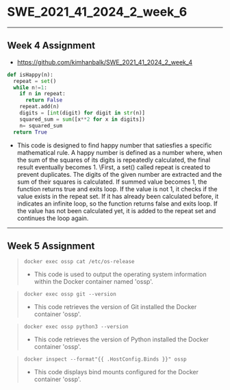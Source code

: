 # SWE_2021_41_2024_2_week_6

---

## Week 4 Assignment

* https://github.com/kimhanbalk/SWE_2021_41_2024_2_week_4

```python
def isHappy(n):
  repeat = set()
  while n!=1:
    if n in repeat:
      return False
    repeat.add(n)
    digits = [int(digit) for digit in str(n)]
    squared_sum = sum([x**2 for x in digits])
    n= squared_sum
  return True
```

* This code is designed to find happy number that satiesfies a specific mathematical rule. A happy number is defined as a number where, when the sum of the squares of its digits is repeatedly calculated, the final result eventually becomes 1.
\First, a set() called repeat is created to prevent duplicates. The digits of the given number are extracted and the sum of their squares is calculated. If summed value becomes 1, the function returns true and exits loop. If the value is not 1, it checks if the value exists in the repeat set. If it has already been calculated before, it indicates an infinite loop, so the function returns false and exits loop. If the value has not been calculated yet, it is added to the repeat set and continues the loop again.

---

## Week 5 Assignment
>```
> docker exec ossp cat /etc/os-release
>```
> * This code is used to output the operating system information within the Docker container named 'ossp'.

>```
> docker exec ossp git --version
>```
> * This code retrieves the version of Git installed the Docker container 'ossp'.

>```
> docker exec ossp python3 --version
>```
> * This code retrieves the version of Python installed the Docker container 'ossp'.

>```
> docker inspect --format"{{ .HostConfig.Binds }}" ossp
>```
> * This code displays bind mounts configured for the Docker container 'ossp'.
